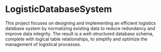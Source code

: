 # LogisticDatabaseSystem

This project focuses on designing and implementing an efficient logistics database system by normalizing existing data to reduce redundancy and improve data integrity. The result is a well-structured database schema, complete with logical table relationships, to simplify and optimize the management of logistical processes.
